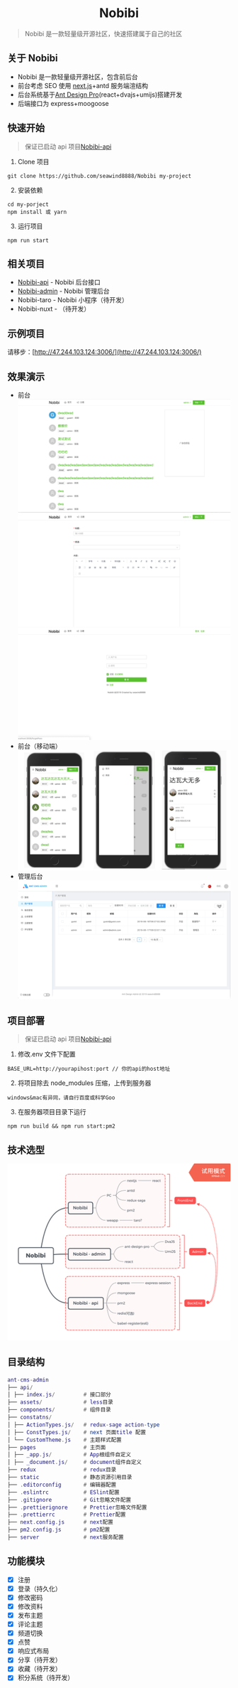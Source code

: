 <h1 align="center">Nobibi</h1>

> Nobibi 是一款轻量级开源社区，快速搭建属于自己的社区

## 关于 Nobibi

- Nobibi 是一款轻量级开源社区，包含前后台
- 前台考虑 SEO 使用 [next.js](https://github.com/zeit/next.js)+antd 服务端渲结构
- 后台系统基于[Ant Design Pro](https://pro.ant.design/index-cn)(react+dvajs+umijs)搭建开发
- 后端接口为 express+moogoose

## 快速开始

> 保证已启动 api 项目[Nobibi-api](https://github.com/seawind8888/Nobibi-api)

1. Clone 项目

```
git clone https://github.com/seawind8888/Nobibi my-project
```

2. 安装依赖

```
cd my-porject
npm install 或 yarn
```

3. 运行项目

```
npm run start
```

## 相关项目

- [Nobibi-api](https://github.com/seawind8888/Nobibi-api) - Nobibi 后台接口
- [Nobibi-admin](https://github.com/seawind8888/Nobibi-admin) - Nobibi 管理后台
- Nobibi-taro - Nobibi 小程序（待开发）
- Nobibi-nuxt - （待开发）

## 示例项目

请移步：[http://47.244.103.124:3006/](http://47.244.103.124:3006/)

## 效果演示

- 前台
  ![image](/screenshot/screenshot1.png)
  ![image](/screenshot/screenshot2.png)
  ![image](/screenshot/screenshot3.png)
- 前台（移动端）
  ![image](/screenshot/mobile.jpg)
- 管理后台
  ![image](/screenshot/demo.gif)

## 项目部署

> 保证已启动 api 项目[Nobibi-api](https://github.com/seawind8888/Nobibi-api)

1. 修改.env 文件下配置

```
BASE_URL=http://yourapihost:port // 你的api的host地址
```

2. 将项目除去 node_modules 压缩，上传到服务器

```
windows&mac有异同，请自行百度或科学Goo
```

3. 在服务器项目目录下运行

```
npm run build && npm run start:pm2
```

## 技术选型

![image](/screenshot/Nobibi-structure.png)

## 目录结构

```lua
ant-cms-admin
├── api/
│ ├── index.js/         # 接口部分
├── assets/             # less目录
├── components/         # 组件目录
├── constatns/
│ ├── ActionTypes.js/   # redux-sage action-type
│ ├── ConstTypes.js/    # next 页面title 配置
│ └── CustomTheme.js    # 主题样式配置
├── pages               # 主页面
│ ├── _app.js/          # App根组件自定义
│ ├── _document.js/     # document组件自定义
├── redux               # redux目录
├── static              # 静态资源引用目录
├── .editorconfig       # 编辑器配置
├── .eslintrc           # ESlint配置
├── .gitignore          # Git忽略文件配置
├── .prettierignore     # Prettier忽略文件配置
├── .prettierrc         # Prettier配置
├── next.config.js      # next配置
├── pm2.config.js       # pm2配置
├── server              # next服务配置
```

## 功能模块

- [x] 注册
- [x] 登录（持久化）
- [x] 修改密码
- [x] 修改资料
- [x] 发布主题
- [x] 评论主题
- [x] 频道切换
- [x] 点赞
- [x] 响应式布局
- [x] 分享（待开发）
- [x] 收藏（待开发）
- [x] 积分系统（待开发）
